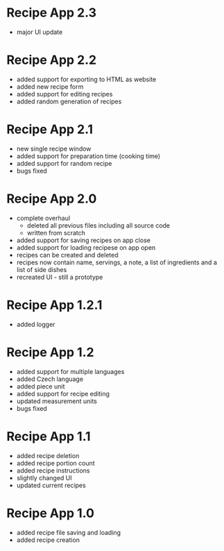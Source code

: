 # Recipe App 2.3
- major UI update

# Recipe App 2.2
- added support for exporting to HTML as website
- added new recipe form
- added support for editing recipes
- added random generation of recipes

# Recipe App 2.1
- new single recipe window
- added support for preparation time (cooking time)
- added support for random recipe
- bugs fixed

# Recipe App 2.0
- complete overhaul
	- deleted all previous files including all source code
	- written from scratch
- added support for saving recipes on app close
- added support for loading recipese on app open
- recipes can be created and deleted
- recipes now contain name, servings, a note, a list of ingredients and a list of side dishes
- recreated UI - still a prototype

# Recipe App 1.2.1
- added logger

# Recipe App 1.2
- added support for multiple languages
- added Czech language
- added piece unit
- added support for recipe editing
- updated measurement units
- bugs fixed

# Recipe App 1.1
- added recipe deletion
- added recipe portion count
- added recipe instructions
- slightly changed UI
- updated current recipes

# Recipe App 1.0
- added recipe file saving and loading
- added recipe creation